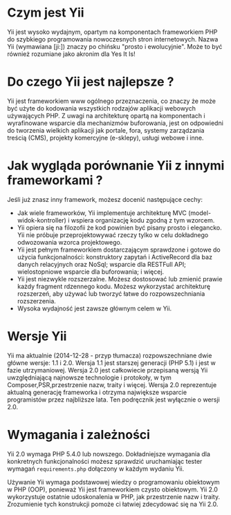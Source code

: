 Czym jest Yii
=============

Yii jest wysoko wydajnym, opartym na komponentach frameworkiem PHP do szybkiego programowania 
nowoczesnych stron internetowych. Nazwa Yii (wymawiana [ji:]) znaczy po chińsku "prosto i ewolucyjnie".
Może to być również rozumiane jako akronim dla Yes It Is!


Do czego Yii jest najlepsze ?
=============================

Yii jest frameworkiem www ogólnego przeznaczenia, co znaczy że może być użyte do kodowania 
wszystkich rodzajów aplikacji webowych używających PHP. Z uwagi na architekturę 
opartą na komponentach i wyrafinowane wsparcie dla mechanizmów buforowania, jest on odpowiedni
do tworzenia wielkich aplikacji jak portale, fora, systemy zarządzania treścią (CMS),
projekty komercyjne (e-sklepy), usługi webowe i inne.

Jak wygląda porównanie Yii z innymi frameworkami ?
==================================================

Jeśli już znasz inny framework, możesz docenić następujące cechy:

* Jak wiele frameworków, Yii implementuje architekturę MVC (model-widok-kontroller)
i wspiera organizację kodu zgodną z tym wzorcem.
* Yii opiera się na filozofii że kod powinien być pisany prosto i elegancko. Yii nie próbuje przeprojektowywać 
rzeczy tylko w celu dokładnego odwozowania wzorca projektowego.
* Yii jest pełnym frameworkiem dostarczającym sprawdzone i gotowe do użycia funkcjonalności: konstruktory zapytań
i ActiveRecord dla baz danych relacyjnych oraz NoSql; wsparcie dla RESTFull API; 
wielostopniowe wsparcie dla buforowania; i więcej.
* Yii jest niezwykle rozszerzalne. Możesz dostosować lub zmienić prawie każdy fragment rdzennego kodu. Możesz wykorzystać architekturę rozszerzeń, aby używać lub tworzyć łatwe do rozpowszechniania rozszerzenia.
* Wysoka wydajność jest zawsze głównym celem w Yii.

 
Wersje Yii
==========

Yii ma aktualnie (2014-12-28 - przyp tłumacza) rozpowszechniane dwie główne wersje: 1.1 i 2.0. Wersja 1.1 jest starszej generacji (PHP 5.1)
i jest w fazie utrzymaniowej. Wersja 2.0 jest całkowiecie przepisaną wersją Yii uwzględniającą
najnowsze technologie i protokoły, w tym Composer,PSR,przestrzenie nazw, traity i więcej.
Wersja 2.0 reprezentuje aktualną generację frameworka i otrzyma największe wsparcie programistów
przez najbliższe lata. Ten podręcznik jest wyłącznie o wersji 2.0.

Wymagania i zależności
======================

Yii 2.0 wymaga PHP 5.4.0 lub nowszego. Dokładniejsze wymagania dla konkretnych funkcjonalności
możesz sprawdzić uruchamiając tester wymagań `requirements.php` dołączony w każdym wydaniu Yii.

Używanie Yii wymaga podstawowej wiedzy o programowaniu obiektowym w PHP (OOP), ponieważ Yii
jest frameworkiem czysto obiektowym. Yii 2.0 wykorzystuje ostatnie udoskonalenia w PHP, jak 
przestrzenie nazw i traity. Zrozumienie tych konstrukcji pomoże ci łatwiej zdecydować się na Yii 2.0.
